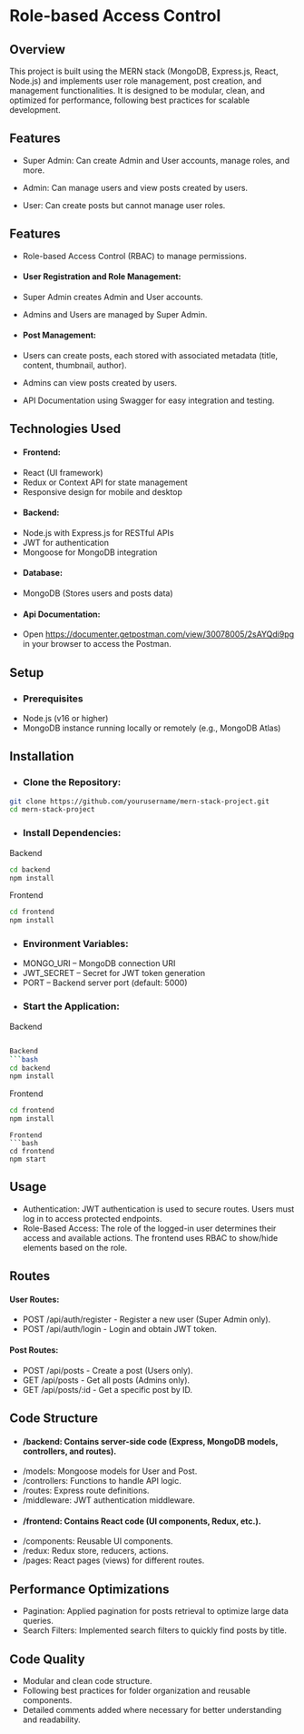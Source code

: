 
# Role-based Access Control


## Overview

This project is built using the MERN stack (MongoDB, Express.js, React, Node.js) and implements user role management, post creation, and management functionalities. It is designed to be modular, clean, and optimized for performance, following best practices for scalable development.


## Features

- Super Admin: Can create Admin and User accounts, manage roles, and more.

- Admin: Can manage users and view posts created by users.

- User: Can create posts but cannot manage user roles.


## Features

- Role-based Access Control (RBAC) to manage permissions.

- #### User Registration and Role Management:
- Super Admin creates Admin and User accounts.
- Admins and Users are managed by Super Admin.

- #### Post Management:
- Users can create posts, each stored with associated metadata (title, content, thumbnail, author).
- Admins can view posts created by users.
- API Documentation using Swagger for easy integration and testing.

## Technologies Used
- #### Frontend:
- React (UI framework)
- Redux or Context API for state management
- Responsive design for mobile and desktop
- #### Backend:
- Node.js with Express.js for RESTful APIs
- JWT for authentication
- Mongoose for MongoDB integration
- #### Database:
- MongoDB (Stores users and posts data)
- #### Api Documentation:
- Open https://documenter.getpostman.com/view/30078005/2sAYQdi9pg in your browser to access the Postman.

## Setup
- ### Prerequisites
- Node.js (v16 or higher)
- MongoDB instance running locally or remotely (e.g., MongoDB Atlas)

## Installation
- ### Clone the Repository:

```bash
git clone https://github.com/yourusername/mern-stack-project.git
cd mern-stack-project
```

- ### Install Dependencies:

Backend
```bash
cd backend
npm install
```
Frontend
```bash
cd frontend
npm install
```



- ### Environment Variables:
- MONGO_URI – MongoDB connection URI
- JWT_SECRET – Secret for JWT token generation
- PORT – Backend server port (default: 5000)
- ### Start the Application:


Backend
```bash

Backend
```bash
cd backend
npm install
```
Frontend
```bash
cd frontend
npm install
```
```
Frontend
```bash
cd frontend
npm start
```




## Usage
- Authentication: JWT authentication is used to secure routes. Users must log in to access protected endpoints.
- Role-Based Access: The role of the logged-in user determines their access and available actions. The frontend uses RBAC to show/hide elements based on the role.
## Routes
#### User Routes:
- POST /api/auth/register - Register a new user (Super Admin only).
- POST /api/auth/login - Login and obtain JWT token.
#### Post Routes:
- POST /api/posts - Create a post (Users only).
- GET /api/posts - Get all posts (Admins only).
- GET /api/posts/:id - Get a specific post by ID.
 
## Code Structure
- #### /backend: Contains server-side code (Express, MongoDB models, controllers, and routes).
 - /models: Mongoose models for User and Post.
- /controllers: Functions to handle API logic.
- /routes: Express route definitions.
- /middleware: JWT authentication middleware.
- #### /frontend: Contains React code (UI components, Redux, etc.).
- /components: Reusable UI components.
- /redux: Redux store, reducers, actions.
- /pages: React pages (views) for different routes.
## Performance Optimizations
- Pagination: Applied pagination for posts retrieval to optimize large data queries.
- Search Filters: Implemented search filters to quickly find posts by title.
## Code Quality
- Modular and clean code structure.
- Following best practices for folder organization and reusable components.
- Detailed comments added where necessary for better understanding and readability.
